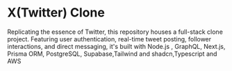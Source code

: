 # X(Twitter) Clone
 Replicating the essence of Twitter, this repository houses a full-stack clone project. Featuring user authentication, real-time tweet posting, follower interactions, and direct messaging, it's built with Node.js , GraphQL, Next.js, Prisma ORM, PostgreSQL, Supabase,Tailwind and shadcn,Typescript and AWS
